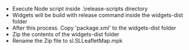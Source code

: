 - Execute Node script inside .\release-scripts directory
- Widgets will be build with release command inside the widgets-dist folder
- After this process. Copy 'package.xml' to the widgets-dist folder
- Zip the contents of the widgets-dist folder
- Rename the Zip file to sl.SLLeafletMap.mpk